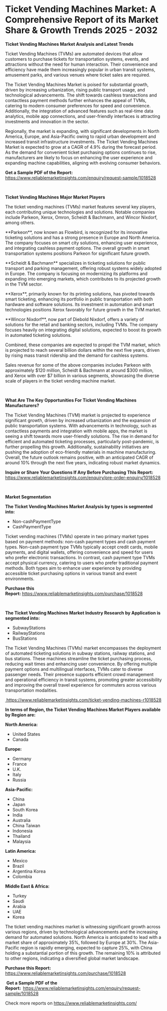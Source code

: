 <p><h1>Ticket Vending Machines Market: A Comprehensive Report of its Market Share & Growth Trends 2025 - 2032</h1></p><p><strong>Ticket Vending Machines Market Analysis and Latest Trends</strong></p>
<p><p>Ticket Vending Machines (TVMs) are automated devices that allow customers to purchase tickets for transportation systems, events, and attractions without the need for human interaction. Their convenience and efficiency have made them increasingly popular in urban transit systems, amusement parks, and various venues where ticket sales are required.</p><p>The Ticket Vending Machines Market is poised for substantial growth, driven by increasing urbanization, rising public transport usage, and technological advancements. The shift towards cashless transactions and contactless payment methods further enhances the appeal of TVMs, catering to modern consumer preferences for speed and convenience. Additionally, the integration of advanced features such as real-time data analytics, mobile app connections, and user-friendly interfaces is attracting investments and innovation in the sector.</p><p>Regionally, the market is expanding, with significant developments in North America, Europe, and Asia-Pacific owing to rapid urban development and increased transit infrastructure investments. The Ticket Vending Machines Market is expected to grow at a CAGR of 4.9% during the forecast period. As the demand for convenient ticket purchasing options continues to rise, manufacturers are likely to focus on enhancing the user experience and expanding machine capabilities, aligning with evolving consumer behaviors.</p></p>
<p><strong>Get a Sample PDF of the Report:&nbsp;</strong> <a href="https://www.reliablemarketinsights.com/enquiry/request-sample/1018528?utm_campaign=2891&utm_medium=2&utm_source=Github&utm_content=ia&utm_term=10042025&utm_id=ticket-vending-machines">https://www.reliablemarketinsights.com/enquiry/request-sample/1018528</a></p>
<p>&nbsp;</p>
<p><strong>Ticket Vending Machines Major Market Players</strong></p>
<p><p>The ticket vending machines (TVMs) market features several key players, each contributing unique technologies and solutions. Notable companies include Parkeon, Xerox, Omron, Scheidt & Bachmann, and Wincor Nixdorf, among others.</p><p>**Parkeon**, now known as Flowbird, is recognized for its innovative ticketing solutions and has a strong presence in Europe and North America. The company focuses on smart city solutions, enhancing user experience, and integrating cashless payment options. The overall growth in smart transportation systems positions Parkeon for significant future growth.</p><p>**Scheidt & Bachmann** specializes in ticketing solutions for public transport and parking management, offering robust systems widely adopted in Europe. The company is focusing on modernizing its platforms and expanding into emerging markets, which contributes to its projected growth in the TVM sector.</p><p>**Xerox**, primarily known for its printing solutions, has pivoted towards smart ticketing, enhancing its portfolio in public transportation with both hardware and software solutions. Its investment in automation and smart technologies positions Xerox favorably for future growth in the TVM market.</p><p>**Wincor Nixdorf**, now part of Diebold Nixdorf, offers a variety of solutions for the retail and banking sectors, including TVMs. The company focuses heavily on integrating digital solutions, expected to boost its growth in automated ticketing solutions.</p><p>Combined, these companies are expected to propel the TVM market, which is projected to reach several billion dollars within the next five years, driven by rising mass transit ridership and the demand for cashless systems.</p><p>Sales revenue for some of the above companies includes Parkeon with approximately $120 million, Scheidt & Bachmann at around $300 million, and Xerox with over $7 billion in various segments, showcasing the diverse scale of players in the ticket vending machine market.</p></p>
<p>&nbsp;</p>
<p><strong>What Are The Key Opportunities For Ticket Vending Machines Manufacturers?</strong></p>
<p><p>The Ticket Vending Machines (TVM) market is projected to experience significant growth, driven by increased urbanization and the expansion of public transportation systems. With advancements in technology, such as contactless payments and integration with mobile apps, the market is seeing a shift towards more user-friendly solutions. The rise in demand for efficient and automated ticketing processes, particularly post-pandemic, is further propelling this growth. Additionally, sustainability initiatives are pushing the adoption of eco-friendly materials in machine manufacturing. Overall, the future outlook remains positive, with an anticipated CAGR of around 10% through the next five years, indicating robust market dynamics.</p></p>
<p><strong>Inquire or Share Your Questions If Any Before Purchasing This Report:</strong> <a href="https://www.reliablemarketinsights.com/enquiry/pre-order-enquiry/1018528?utm_campaign=2891&utm_medium=2&utm_source=Github&utm_content=ia&utm_term=10042025&utm_id=ticket-vending-machines">https://www.reliablemarketinsights.com/enquiry/pre-order-enquiry/1018528</a></p>
<p>&nbsp;</p>
<p><strong>Market Segmentation</strong></p>
<p><strong>The Ticket Vending Machines Market Analysis by types is segmented into:</strong></p>
<p><ul><li>Non-cashPaymentType</li><li>CashPaymentType</li></ul></p>
<p><p>Ticket vending machines (TVMs) operate in two primary market types based on payment methods: non-cash payment types and cash payment types. Non-cash payment type TVMs typically accept credit cards, mobile payments, and digital wallets, offering convenience and speed for users who prefer electronic transactions. In contrast, cash payment type TVMs accept physical currency, catering to users who prefer traditional payment methods. Both types aim to enhance user experience by providing accessible ticket purchasing options in various transit and event environments.</p></p>
<p><strong>Purchase this Report:&nbsp;</strong><a href="https://www.reliablemarketinsights.com/purchase/1018528?utm_campaign=2891&utm_medium=2&utm_source=Github&utm_content=ia&utm_term=10042025&utm_id=ticket-vending-machines">https://www.reliablemarketinsights.com/purchase/1018528</a></p>
<p>&nbsp;</p>
<p><strong>The Ticket Vending Machines Market Industry Research by Application is segmented into:</strong></p>
<p><ul><li>SubwayStations</li><li>RailwayStations</li><li>BusStations</li></ul></p>
<p><p>The Ticket Vending Machines (TVMs) market encompasses the deployment of automated ticketing solutions in subway stations, railway stations, and bus stations. These machines streamline the ticket purchasing process, reducing wait times and enhancing user convenience. By offering multiple payment options and multilingual interfaces, TVMs cater to diverse passenger needs. Their presence supports efficient crowd management and operational efficiency in transit systems, promoting greater accessibility and improving the overall travel experience for commuters across various transportation modalities.</p></p>
<p><a href="https://www.reliablemarketinsights.com/ticket-vending-machines-r1018528?utm_campaign=2891&utm_medium=2&utm_source=Github&utm_content=ia&utm_term=10042025&utm_id=ticket-vending-machines">&nbsp;https://www.reliablemarketinsights.com/ticket-vending-machines-r1018528</a></p>
<p><strong>In terms of Region, the Ticket Vending Machines Market Players available by Region are:</strong></p>
<p>
    <p> <strong> North America: </strong>
        <ul>
            <li>United States</li>
            <li>Canada</li>
        </ul>
        </p> 
    <p> <strong> Europe: </strong>
        <ul>
            <li>Germany</li>
            <li>France</li>
            <li>U.K.</li>
            <li>Italy</li>
            <li>Russia</li>
        </ul>
        </p> 
    <p> <strong> Asia-Pacific: </strong>
        <ul>
            <li>China</li>
            <li>Japan</li>
            <li>South Korea</li>
            <li>India</li>
            <li>Australia</li>
            <li>China Taiwan</li>
            <li>Indonesia</li>
            <li>Thailand</li>
            <li>Malaysia</li>
        </ul>
        </p> 
    <p> <strong> Latin America: </strong>
        <ul>
            <li>Mexico</li>
            <li>Brazil</li>
            <li>Argentina Korea</li>
            <li>Colombia</li>
        </ul>
        </p> 
    <p> <strong> Middle East & Africa: </strong>
        <ul>
            <li>Turkey</li>
            <li>Saudi</li>
            <li>Arabia</li>
            <li>UAE</li>
            <li>Korea</li>
        </ul>
    </p>
    </p>
<p><p>The ticket vending machines market is witnessing significant growth across various regions, driven by technological advancements and the increasing demand for automated solutions. North America is anticipated to lead with a market share of approximately 35%, followed by Europe at 30%. The Asia-Pacific region is rapidly emerging, expected to capture 25%, with China holding a substantial portion of this growth. The remaining 10% is attributed to other regions, indicating a diversified global market landscape.</p></p>
<p><strong>Purchase this Report: </strong><a href="https://www.reliablemarketinsights.com/purchase/1018528?utm_campaign=2891&utm_medium=2&utm_source=Github&utm_content=ia&utm_term=10042025&utm_id=ticket-vending-machines">https://www.reliablemarketinsights.com/purchase/1018528</a></p>
<p>&nbsp;<strong>Get a Sample PDF of the Report:&nbsp;&nbsp;</strong><a href="https://www.reliablemarketinsights.com/enquiry/request-sample/1018528?utm_campaign=2891&utm_medium=2&utm_source=Github&utm_content=ia&utm_term=10042025&utm_id=ticket-vending-machines">https://www.reliablemarketinsights.com/enquiry/request-sample/1018528</a></p>
<p><strong></strong></p>
<p>Check more reports on <a href="https://www.reliablemarketinsights.com/?utm_campaign=2891&utm_medium=2&utm_source=Github&utm_content=ia&utm_term=10042025&utm_id=ticket-vending-machines">https://www.reliablemarketinsights.com/</a></p>